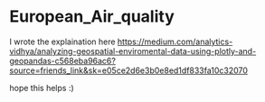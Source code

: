 # European_Air_quality


I wrote the explaination here
https://medium.com/analytics-vidhya/analyzing-geospatial-enviromental-data-using-plotly-and-geopandas-c568eba96ac6?source=friends_link&sk=e05ce2d6e3b0e8ed1df833fa10c32070


hope this helps :)

